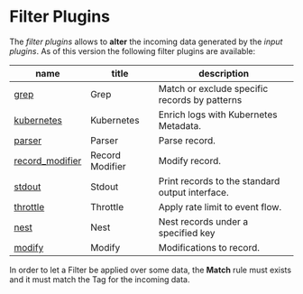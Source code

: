 # Filter Plugins

The _filter plugins_ allows to __alter__ the incoming data generated by the _input plugins_. As of this version the following filter plugins are available:

| name                        |  title             | description     |
|-----------------------------|--------------------|-----------------|
| [grep](grep.md)          | Grep | Match or exclude specific records by patterns |
| [kubernetes](kubernetes.md) | Kubernetes | Enrich logs with Kubernetes Metadata. |
| [parser](parser.md)      | Parser | Parse record. |
| [record_modifier](record_modifier.md)| Record Modifier | Modify record. |
| [stdout](stdout.md)      | Stdout | Print records to the standard output interface. |
| [throttle](throttle.md)      | Throttle | Apply rate limit to event flow. |
| [nest](nest.md)      | Nest | Nest records under a specified key |
| [modify](modify.md)      | Modify | Modifications to record. |

In order to let a Filter be applied over some data, the __Match__ rule must exists and it must match the Tag for the incoming data.
